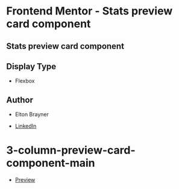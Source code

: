 # Frontend Mentor - Stats preview card component

## Stats preview card component

## Display Type

- Flexbox

## Author

- Elton Brayner

- [LinkedIn](https://www.linkedin.com/in/eltonbrayner/)
# 3-column-preview-card-component-main

- [Preview](https://eltonbrayner.github.io/frontend-challenge-01/)



  
